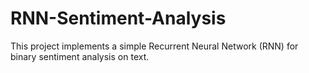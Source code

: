 # RNN-Sentiment-Analysis
This project implements a simple Recurrent Neural Network (RNN) for binary sentiment analysis on text.
